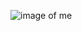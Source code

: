 ![image of me](https://user-images.githubusercontent.com/80876828/111593525-6081be00-880d-11eb-878c-973ce1849241.png)
